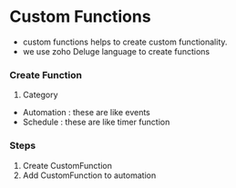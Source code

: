 # Custom Functions
- custom functions helps to create custom functionality.
- we use zoho Deluge language to create functions

### Create Function
1. Category 
  - Automation : these are like events
  - Schedule : these are like timer function


### Steps
1. Create CustomFunction
2. Add CustomFunction to automation